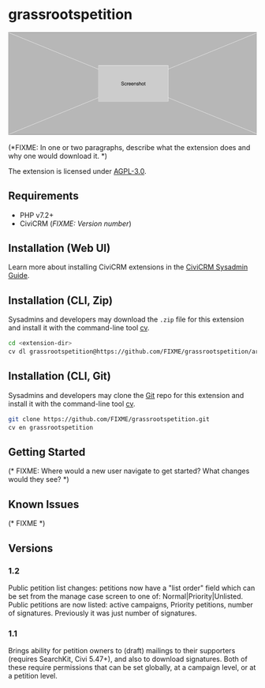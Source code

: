 # grassrootspetition

![Screenshot](/images/screenshot.png)

(*FIXME: In one or two paragraphs, describe what the extension does and why one would download it. *)

The extension is licensed under [AGPL-3.0](LICENSE.txt).

## Requirements

* PHP v7.2+
* CiviCRM (*FIXME: Version number*)

## Installation (Web UI)

Learn more about installing CiviCRM extensions in the [CiviCRM Sysadmin Guide](https://docs.civicrm.org/sysadmin/en/latest/customize/extensions/).

## Installation (CLI, Zip)

Sysadmins and developers may download the `.zip` file for this extension and
install it with the command-line tool [cv](https://github.com/civicrm/cv).

```bash
cd <extension-dir>
cv dl grassrootspetition@https://github.com/FIXME/grassrootspetition/archive/master.zip
```

## Installation (CLI, Git)

Sysadmins and developers may clone the [Git](https://en.wikipedia.org/wiki/Git) repo for this extension and
install it with the command-line tool [cv](https://github.com/civicrm/cv).

```bash
git clone https://github.com/FIXME/grassrootspetition.git
cv en grassrootspetition
```

## Getting Started

(* FIXME: Where would a new user navigate to get started? What changes would they see? *)

## Known Issues

(* FIXME *)

## Versions

### 1.2

Public petition list changes: petitions now have a "list order" field which can be set from the manage case screen to one of: Normal|Priority|Unlisted. Public petitions are now listed: active campaigns, Priority petitions, number of signatures. Previously it was just number of signatures.

### 1.1

Brings ability for petition owners to (draft) mailings to their supporters
(requires SearchKit, Civi 5.47+), and also to download signatures. Both of
these require permissions that can be set globally, at a campaign level, or at
a petition level.
